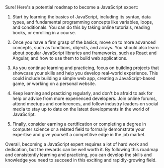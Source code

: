 Sure! Here's a potential roadmap to become a JavaScript expert:

1) Start by learning the basics of JavaScript, including its syntax, data types, and fundamental programming concepts like variables, loops, and conditionals. You can do this by taking online tutorials, reading books, or enrolling in a course.

2) Once you have a firm grasp of the basics, move on to more advanced concepts, such as functions, objects, and arrays. You should also learn about popular JavaScript libraries and frameworks, such as React and Angular, and how to use them to build web applications.

3) As you continue learning and practicing, focus on building projects that showcase your skills and help you develop real-world experience. This could include building a simple web app, creating a JavaScript-based game, or working on a personal website.

4) Keep learning and practicing regularly, and don't be afraid to ask for help or advice from more experienced developers. Join online forums, attend meetups and conferences, and follow industry leaders on social media to stay up to date on the latest developments in the world of JavaScript.

5) Finally, consider earning a certification or completing a degree in computer science or a related field to formally demonstrate your expertise and give yourself a competitive edge in the job market.

Overall, becoming a JavaScript expert requires a lot of hard work and dedication, but the rewards can be well worth it. By following this roadmap and consistently learning and practicing, you can develop the skills and knowledge you need to succeed in this exciting and rapidly-growing field.
